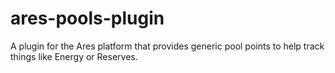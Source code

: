 # ares-pools-plugin
A plugin for the Ares platform that provides generic pool points to help track things like Energy or Reserves.
